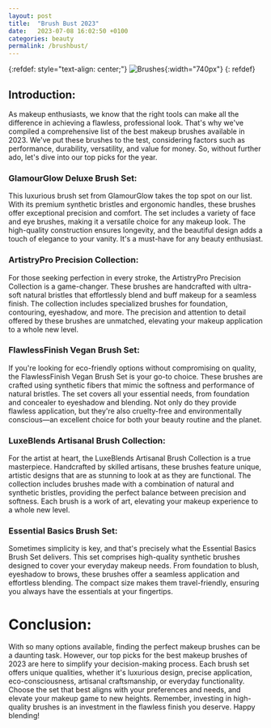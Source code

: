 ```yaml
---
layout: post
title:  "Brush Bust 2023"
date:   2023-07-08 16:02:50 +0100
categories: beauty
permalink: /brushbust/
---
```


{:refdef: style="text-align: center;"}
![Brushes](https://media.istockphoto.com/id/1161219638/photo/beauty-brushes.jpg?s=612x612&w=0&k=20&c=rr_o260EXjTQ_UOqoJRhMKukb6GQp-x2GTpODe4ZE9g=){:width="740px"}
{: refdef}

## Introduction:
As makeup enthusiasts, we know that the right tools can make all the difference in achieving a flawless, professional look. That's why we've compiled a comprehensive list of the best makeup brushes available in 2023. We've put these brushes to the test, considering factors such as performance, durability, versatility, and value for money. So, without further ado, let's dive into our top picks for the year.

### GlamourGlow Deluxe Brush Set:
This luxurious brush set from GlamourGlow takes the top spot on our list. With its premium synthetic bristles and ergonomic handles, these brushes offer exceptional precision and comfort. The set includes a variety of face and eye brushes, making it a versatile choice for any makeup look. The high-quality construction ensures longevity, and the beautiful design adds a touch of elegance to your vanity. It's a must-have for any beauty enthusiast.

### ArtistryPro Precision Collection:
For those seeking perfection in every stroke, the ArtistryPro Precision Collection is a game-changer. These brushes are handcrafted with ultra-soft natural bristles that effortlessly blend and buff makeup for a seamless finish. The collection includes specialized brushes for foundation, contouring, eyeshadow, and more. The precision and attention to detail offered by these brushes are unmatched, elevating your makeup application to a whole new level.

### FlawlessFinish Vegan Brush Set:
If you're looking for eco-friendly options without compromising on quality, the FlawlessFinish Vegan Brush Set is your go-to choice. These brushes are crafted using synthetic fibers that mimic the softness and performance of natural bristles. The set covers all your essential needs, from foundation and concealer to eyeshadow and blending. Not only do they provide flawless application, but they're also cruelty-free and environmentally conscious—an excellent choice for both your beauty routine and the planet.

### LuxeBlends Artisanal Brush Collection:
For the artist at heart, the LuxeBlends Artisanal Brush Collection is a true masterpiece. Handcrafted by skilled artisans, these brushes feature unique, artistic designs that are as stunning to look at as they are functional. The collection includes brushes made with a combination of natural and synthetic bristles, providing the perfect balance between precision and softness. Each brush is a work of art, elevating your makeup experience to a whole new level.

### Essential Basics Brush Set:
Sometimes simplicity is key, and that's precisely what the Essential Basics Brush Set delivers. This set comprises high-quality synthetic brushes designed to cover your everyday makeup needs. From foundation to blush, eyeshadow to brows, these brushes offer a seamless application and effortless blending. The compact size makes them travel-friendly, ensuring you always have the essentials at your fingertips.

# Conclusion:
With so many options available, finding the perfect makeup brushes can be a daunting task. However, our top picks for the best makeup brushes of 2023 are here to simplify your decision-making process. Each brush set offers unique qualities, whether it's luxurious design, precise application, eco-consciousness, artisanal craftsmanship, or everyday functionality. Choose the set that best aligns with your preferences and needs, and elevate your makeup game to new heights. Remember, investing in high-quality brushes is an investment in the flawless finish you deserve. Happy blending!